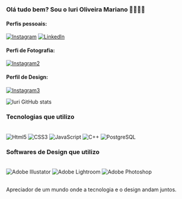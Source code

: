 ### Olá tudo bem? Sou o Iuri Oliveira Mariano 👋🏻👱🏻

#### Perfis pessoais:

[![Instagram](https://img.shields.io/badge/Instagram-E4405F?style=for-the-badge&logo=instagram&logoColor=white)](https://www.instagram.com/iurimariano)
[![LinkedIn](https://img.shields.io/badge/LinkedIn-0077B5?style=for-the-badge&logo=linkedin&logoColor=white)](https://www.linkedin.com/in/iuri-oliveira-mariano-798a05260/?originalSubdomain=br)

#### Perfi de Fotografia:
[![Instagram2](https://img.shields.io/badge/Instagram-E4405F?style=for-the-badge&logo=instagram&logoColor=white)](https://www.instagram.com/iurimarianofotografia)

#### Perfil de Design:
[![Instagram3](https://img.shields.io/badge/Instagram-E4405F?style=for-the-badge&logo=instagram&logoColor=white)](https://www.instagram.com/imwithyou_design)

![Iuri GitHub stats](https://github-readme-stats.vercel.app/api?username=HubbleIuri123&show_icons=true&theme=onedark)


### Tecnologias que utilizo

<div style="display: inline_block"><br/>
    <img align="center" alt="Html5" src="https://img.shields.io/badge/HTML5-E34F26?style=for-the-badge&logo=html5&logoColor=white"/>
    <img align="center" alt="CSS3" src="https://img.shields.io/badge/CSS3-1572B6?style=for-the-badge&logo=css3&logoColor=white"/>
    <img align="center" alt="JavaScript" src="https://img.shields.io/badge/JavaScript-323330?style=for-the-badge&logo=javascript&logoColor=F7DF1E"/>
    <img align="center" alt="C++" src="https://img.shields.io/badge/C%2B%2B-00599C?style=for-the-badge&logo=c%2B%2B&logoColor=white"/>
    <img align="center" alt="PostgreSQL" src="https://img.shields.io/badge/PostgreSQL-316192?style=for-the-badge&logo=postgresql&logoColor=white"/>
</div>

### Softwares de Design que utilizo

<div style="display: inline_block"><br/>
    <img align="center" alt="Adobe Illustator" src="https://img.shields.io/badge/Adobe%20Illustrator-FF9A00?style=for-the-badge&logo=adobe%20illustrator&logoColor=white"/>
    <img align="center" alt="Adobe Lightroom" src="https://img.shields.io/badge/Adobe%20Lightroom-31A8FF?style=for-the-badge&logo=Adobe%20Lightroom&logoColor=white"/>
    <img align="center" alt="Adobe Photoshop" src="https://img.shields.io/badge/Adobe%20Photoshop-31A8FF?style=for-the-badge&logo=Adobe%20Photoshop&logoColor=black"/>
</div><br/>

Apreciador de um mundo onde a tecnologia e o design andam juntos.
